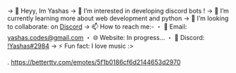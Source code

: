 -> 👋 Heyy, Im Yashas
-> 👀 I’m interested in developing discord bots !
-> 🌱 I’m currently learning more about web development and python
-> 💞️ I’m looking to collaborate: on [Discord](dsc.gg/yashas)
-> 📫 How to reach me:-
・ 📧 Email: yashas.codes@gmail.com
・ 🌐 Website: In progress...
・ 💬 Discord: [!Yashas#2984](https://discordapp.com/users/793742209949630465)
-> ⚡ Fun fact: I love music :>

<!---
Yashas-dev-xyz/Yashas-dev-xyz is a ✨ special ✨ repository because its `README.md` (this file) appears on your GitHub profile.
You can click the Preview link to take a look at your changes.
--->
.
https://betterttv.com/emotes/5f1b0186cf6d2144653d2970

